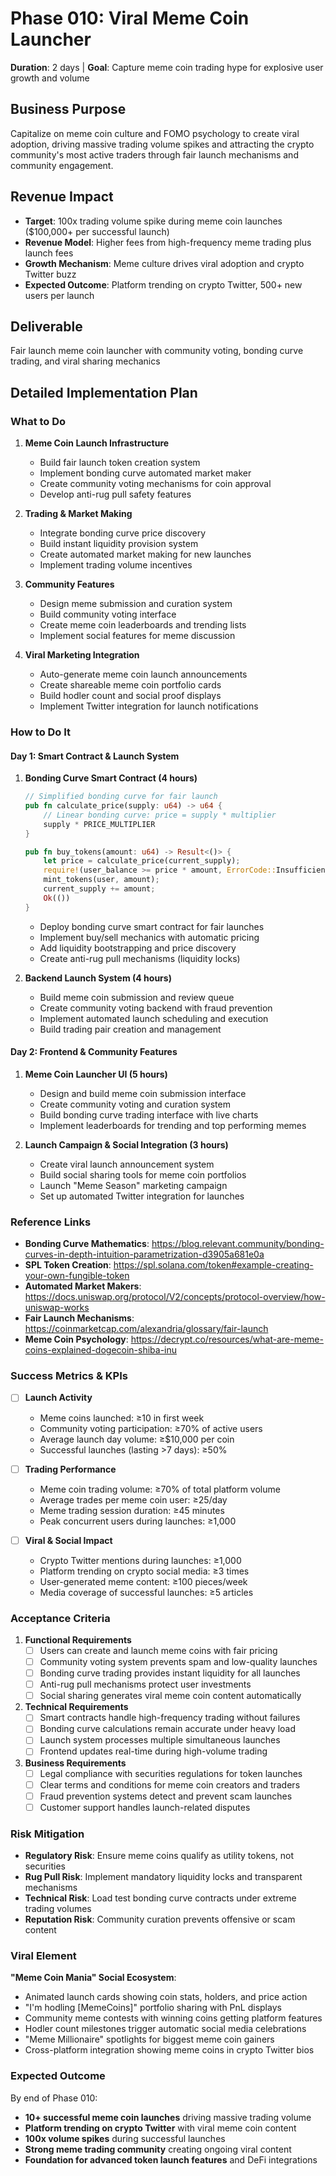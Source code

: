 # Phase 010: Viral Meme Coin Launcher
**Duration**: 2 days | **Goal**: Capture meme coin trading hype for explosive user growth and volume

## Business Purpose
Capitalize on meme coin culture and FOMO psychology to create viral adoption, driving massive trading volume spikes and attracting the crypto community's most active traders through fair launch mechanisms and community engagement.

## Revenue Impact
- **Target**: 100x trading volume spike during meme coin launches ($100,000+ per successful launch)
- **Revenue Model**: Higher fees from high-frequency meme trading plus launch fees
- **Growth Mechanism**: Meme culture drives viral adoption and crypto Twitter buzz
- **Expected Outcome**: Platform trending on crypto Twitter, 500+ new users per launch

## Deliverable
Fair launch meme coin launcher with community voting, bonding curve trading, and viral sharing mechanics

## Detailed Implementation Plan

### What to Do
1. **Meme Coin Launch Infrastructure**
   - Build fair launch token creation system
   - Implement bonding curve automated market maker
   - Create community voting mechanisms for coin approval
   - Develop anti-rug pull safety features

2. **Trading & Market Making**
   - Integrate bonding curve price discovery
   - Build instant liquidity provision system
   - Create automated market making for new launches
   - Implement trading volume incentives

3. **Community Features**
   - Design meme submission and curation system
   - Build community voting interface
   - Create meme coin leaderboards and trending lists
   - Implement social features for meme discussion

4. **Viral Marketing Integration**
   - Auto-generate meme coin launch announcements
   - Create shareable meme coin portfolio cards
   - Build hodler count and social proof displays
   - Implement Twitter integration for launch notifications

### How to Do It

#### Day 1: Smart Contract & Launch System
1. **Bonding Curve Smart Contract (4 hours)**
   ```rust
   // Simplified bonding curve for fair launch
   pub fn calculate_price(supply: u64) -> u64 {
       // Linear bonding curve: price = supply * multiplier
       supply * PRICE_MULTIPLIER
   }
   
   pub fn buy_tokens(amount: u64) -> Result<()> {
       let price = calculate_price(current_supply);
       require!(user_balance >= price * amount, ErrorCode::InsufficientFunds);
       mint_tokens(user, amount);
       current_supply += amount;
       Ok(())
   }
   ```
   - Deploy bonding curve smart contract for fair launches
   - Implement buy/sell mechanics with automatic pricing
   - Add liquidity bootstrapping and price discovery
   - Create anti-rug pull mechanisms (liquidity locks)

2. **Backend Launch System (4 hours)**
   - Build meme coin submission and review queue
   - Create community voting backend with fraud prevention
   - Implement automated launch scheduling and execution
   - Build trading pair creation and management

#### Day 2: Frontend & Community Features
1. **Meme Coin Launcher UI (5 hours)**
   - Design and build meme coin submission interface
   - Create community voting and curation system
   - Build bonding curve trading interface with live charts
   - Implement leaderboards for trending and top performing memes

2. **Launch Campaign & Social Integration (3 hours)**
   - Create viral launch announcement system
   - Build social sharing tools for meme coin portfolios
   - Launch "Meme Season" marketing campaign
   - Set up automated Twitter integration for launches

### Reference Links
- **Bonding Curve Mathematics**: https://blog.relevant.community/bonding-curves-in-depth-intuition-parametrization-d3905a681e0a
- **SPL Token Creation**: https://spl.solana.com/token#example-creating-your-own-fungible-token
- **Automated Market Makers**: https://docs.uniswap.org/protocol/V2/concepts/protocol-overview/how-uniswap-works
- **Fair Launch Mechanisms**: https://coinmarketcap.com/alexandria/glossary/fair-launch
- **Meme Coin Psychology**: https://decrypt.co/resources/what-are-meme-coins-explained-dogecoin-shiba-inu

### Success Metrics & KPIs
- [ ] **Launch Activity**
  - Meme coins launched: ≥10 in first week
  - Community voting participation: ≥70% of active users
  - Average launch day volume: ≥$10,000 per coin
  - Successful launches (lasting >7 days): ≥50%

- [ ] **Trading Performance**
  - Meme coin trading volume: ≥70% of total platform volume
  - Average trades per meme coin user: ≥25/day
  - Meme trading session duration: ≥45 minutes
  - Peak concurrent users during launches: ≥1,000

- [ ] **Viral & Social Impact**
  - Crypto Twitter mentions during launches: ≥1,000
  - Platform trending on crypto social media: ≥3 times
  - User-generated meme content: ≥100 pieces/week
  - Media coverage of successful launches: ≥5 articles

### Acceptance Criteria
1. **Functional Requirements**
   - [ ] Users can create and launch meme coins with fair pricing
   - [ ] Community voting system prevents spam and low-quality launches
   - [ ] Bonding curve trading provides instant liquidity for all launches
   - [ ] Anti-rug pull mechanisms protect user investments
   - [ ] Social sharing generates viral meme coin content automatically

2. **Technical Requirements**
   - [ ] Smart contracts handle high-frequency trading without failures
   - [ ] Bonding curve calculations remain accurate under heavy load
   - [ ] Launch system processes multiple simultaneous launches
   - [ ] Frontend updates real-time during high-volume trading

3. **Business Requirements**
   - [ ] Legal compliance with securities regulations for token launches
   - [ ] Clear terms and conditions for meme coin creators and traders
   - [ ] Fraud prevention systems detect and prevent scam launches
   - [ ] Customer support handles launch-related disputes

### Risk Mitigation
- **Regulatory Risk**: Ensure meme coins qualify as utility tokens, not securities
- **Rug Pull Risk**: Implement mandatory liquidity locks and transparent mechanisms
- **Technical Risk**: Load test bonding curve contracts under extreme trading volumes
- **Reputation Risk**: Community curation prevents offensive or scam content

### Viral Element
**"Meme Coin Mania" Social Ecosystem**:
- Animated launch cards showing coin stats, holders, and price action
- "I'm hodling [MemeCoins]" portfolio sharing with PnL displays
- Community meme contests with winning coins getting platform features
- Hodler count milestones trigger automatic social media celebrations
- "Meme Millionaire" spotlights for biggest meme coin gainers
- Cross-platform integration showing meme coins in crypto Twitter bios

### Expected Outcome
By end of Phase 010:
- **10+ successful meme coin launches** driving massive trading volume
- **Platform trending on crypto Twitter** with viral meme coin content
- **100x volume spikes** during successful launches
- **Strong meme trading community** creating ongoing viral content
- **Foundation for advanced token launch features** and DeFi integrations